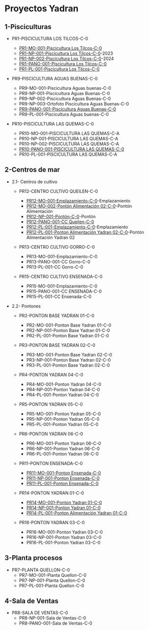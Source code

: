 # Proyectos Yadran

## 1-Pisciculturas

  - PR1-PISCICULTURA LOS TILCOS-C-0
    - [PR1-MO-001-Piscicultura Los Tilcos-C-0](https://build.dalux.com/client/310501216368984064/box/files/320215981832011776)
    - [PR1-NP-001-Piscicultura Los Tilcos-C-0](https://rever.prevu3d.com/realityplan/d5712e29-dbf7-4b3d-9928-5c5c838b5f69/viewer)-2023
    - [PR1-NP-002-Piscicultura Los Tilcos-C-0](https://rever.prevu3d.com/realityplan/4abf6967-e81b-4775-a969-25899c783ecc/viewer)-2024
    - [PR1-PANO-001-Piscicultura Los Tilcos-C-0](https://cloud.3dvista.com//hosting/8065386/2/index.htm)
    - [PR1-PL-001-Piscicultura Los Tilcos-C-0](https://build.dalux.com/client/310501216368984064/box/files/320216017387126784)

  - PR9-PISCICULTURA AGUAS BUENAS-C-0
    - PR9-MO-001-Piscicultura Aguas buenas-C-0
    - PR9-NP-001-Piscicultura Aguas Buenas-C-0
    - PR9-NP-002-Piscicultura Aguas Buenas-C-0
    - PR9-NP-003-Ortofoto Piscicultura Aguas Buenas-C-0
    - [PR9-PANO-001-Piscicultura Aguas Buenas-C-0](https://cloud.3dvista.com//hosting/8065386/1/index.htm)
    - PR9-PL-001-Piscicultura Aguas buenas-C-0

  - PR10-PISCICULTURA LAS QUEMAS-C-0
    - PR10-MO-001-PISCICULTURA LAS QUEMAS-C-A
    - PR10-NP-001-PISCICULTURA LAS QUEMAS-C-A
    - PR10-NP-002-PISCICULTURA LAS QUEMAS-C-A
    - [PR10-PANO-001-PISCICULTURA LAS QUEMAS-C-0](https://cloud.3dvista.com//hosting/8065386/0/index.htm)
    - PR10-PL-001-PISCICULTURA LAS QUEMAS-C-A

## 2-Centros de mar

  - 2.1- Centros de cultivo

    - PR12-CENTRO CULTIVO QUEILEN-C-0
      - [PR12-MO-001-Emplazamiento-C-0](https://build.dalux.com/client/310501216368984064/box/files/318772955435761664)-Emplazamiento
      - [PR12-MO-002-Pontón Alimentación 02-C-0](https://build.dalux.com/client/310501216368984064/box/files/318772995415867392)-Pontón Alimentación
      - [PR12-NP-001-Pontón-C-0](https://rever.prevu3d.com/realityplan/7ae292f2-2137-41a3-bb61-27a4a6af77fa/viewer)-Pontón
      - [PR12-PANO-001-CC Queilen-C-0](https://reverdigital-my.sharepoint.com/:u:/g/personal/servicios_rever-digital_com/EduP7hw0PrRMif7JogBXQ2ABpvXWsoBqWve_Xw1e2mfvgg?e=j0TleW)
      - [PR12-PL-001-Emplazamiento-C-0](https://build.dalux.com/client/310501216368984064/box/files/318773226052255744)-Emplazamiento
      - [PR12-PL-001-Ponton Alimentación Yadran 02-C-0](https://build.dalux.com/client/310501216368984064/box/files/318773269773680640)-Pontón Alimentación Yadran 02
        
    - PR13-CENTRO CULTIVO GORRO-C-0
      - PR13-MO-001-Emplazamiento-C-0
      - PR13-PANO-001-CC Gorro-C-0
      - PR13-PL-001-CC Gorro-C-0
  
    - PR15-CENTRO CULTIVO ENSENADA-C-0
      - PR15-MO-001-Emplazamiento-C-0
      - PR15-PANO-001-CC ENSENADA-C-0
      - PR15-PL-001-CC Ensenada-C-0

  - 2.2- Pontones

    - PR2-PONTON BASE YADRAN 01-C-0
      - PR2-MO-001-Ponton Base Yadran 01-C-0
      - PR2-NP-001-Ponton Base Yadran 01-C-0
      - PR2-PL-001-Ponton Base Yadran 01-C-0
          
    - PR3-PONTON BASE YADRAN 02-C-0
      - PR3-MO-001-Ponton Base Yadran 02-C-0
      - PR3-NP-001-Ponton Base Yadran 02-C-0
      - PR3-PL-001-Ponton Base Yadran 02-C-0
        
    - PR4-PONTON YADRAN 04-C-0
      - PR4-MO-001-Ponton Yadran 04-C-0
      - PR4-NP-001-Ponton Yadran 04-C-0
      - PR4-PL-001-Ponton Yadran 04-C-0
        
    - PR5-PONTON YADRAN 05-C-0
      - PR5-MO-001-Ponton Yadran 05-C-0
      - PR5-NP-001-Ponton Yadran 05-C-0
      - PR5-PL-001-Ponton Yadran 05-C-0
        
    - PR6-PONTON YADRAN 06-C-0
      - PR6-MO-001-Ponton Yadran 06-C-0
      - PR6-NP-001-Ponton Yadran 06-C-0
      - PR6-PL-001-Ponton Yadran 06-C-0
    
    - PR11-PONTON ENSENADA-C-0
      - [PR11-MO-001-Ponton Ensenada-C-0](https://build.dalux.com/client/310501216368984064/box/files/319121154595880960)
      - [PR11-NP-001-Ponton Ensenada-C-0](https://rever.prevu3d.com/realityplan/c766fedc-c2ad-41f4-bb20-174dcc32e2bc/viewer)
      - [PR11-PL-001-Ponton Ensenada-C-0](https://build.dalux.com/client/310501216368984064/box/files/319122123773706240)
        
    - PR14-PONTON YADRAN 01-C-0
      - [PR14-MO-001-Ponton Yadran 01-C-0](https://build.dalux.com/client/310501216368984064/box/files/318763097521127424)
      - [PR14-NP-001-Ponton Yadran 01-C-0](https://rever.prevu3d.com/realityplan/4f69fcc3-b8b4-40c1-8c0e-2dc088bd42cf/viewer)
      - [PR14-PL-001-Ponton Alimentación Yadran 01-C-0](https://build.dalux.com/client/310501216368984064/box/files/318763944103641088)
  
    - PR16-PONTON YADRAN 03-C-0
      - PR16-MO-001-Ponton Yadran 03-C-0
      - PR16-NP-001-Ponton Yadran 03-C-0
      - PR16-PL-001-Ponton Yadran 03-C-0

## 3-Planta procesos

  - PR7-PLANTA QUELLON-C-0
    - PR7-MO-001-Planta Quellon-C-0
    - PR7-NP-001-Planta Quellon-C-0
    - PR7-PL-001-Planta Quellon-C-0
      
## 4-Sala de Ventas

  - PR8-SALA DE VENTAS-C-0
    - PR8-NP-001-Sala de Ventas-C-0
    - PR8-PANO-001-Sala de Ventas-C-0